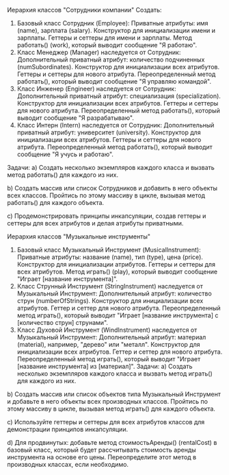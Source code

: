 Иерархия классов "Сотрудники компании"
Создать:
1. Базовый класс Сотрудник (Employee):
Приватные атрибуты: имя (name), зарплата (salary).
Конструктор для инициализации имени и зарплаты.
Геттеры и сеттеры для имени и зарплаты.
Метод работать() (work), который выводит сообщение "Я работаю".
2. Класс Менеджер (Manager) наследуется от Сотрудник:
Дополнительный приватный атрибут: количество подчиненных (numSubordinates).
Конструктор для инициализации всех атрибутов.
Геттеры и сеттеры для нового атрибута.
Переопределенный метод работать(), который выводит сообщение "Я управляю командой".
3. Класс Инженер (Engineer) наследуется от Сотрудник:
Дополнительный приватный атрибут: специализация (specialization).
Конструктор для инициализации всех атрибутов.
Геттеры и сеттеры для нового атрибута.
Переопределенный метод работать(), который выводит сообщение "Я разрабатываю".
4. Класс Интерн (Intern) наследуется от Сотрудник:
Дополнительный приватный атрибут: университет (university).
Конструктор для инициализации всех атрибутов.
Геттеры и сеттеры для нового атрибута.
Переопределенный метод работать(), который выводит сообщение "Я учусь и работаю".

Задачи:
a) Создать несколько экземпляров каждого класса и вызвать метод работать() для каждого из них.

b) Создать массив или список Сотрудников и добавить в него объекты всех классов. Пройтись по этому массиву в цикле, вызывая метод работать() для каждого объекта.

c) Продемонстрировать принципы инкапсуляции, создав геттеры и сеттеры для всех атрибутов и делая атрибуты приватными.


Иерархия классов "Музыкальные инструменты"
1. Базовый класс Музыкальный Инструмент (MusicalInstrument):
Приватные атрибуты: название (name), тип (type), цена (price).
Конструктор для инициализации атрибутов.
Геттеры и сеттеры для всех атрибутов.
Метод играть() (play), который выводит сообщение "Играет [название инструмента]".
2. Класс Струнный Инструмент (StringInstrument) наследуется от Музыкальный Инструмент:
Дополнительный атрибут: количество струн (numberOfStrings).
Конструктор для инициализации всех атрибутов.
Геттер и сеттер для нового атрибута.
Переопределенный метод играть(), который выводит "Играет [название инструмента] с [количество струн] струнами".
3. Класс Духовой Инструмент (WindInstrument) наследуется от Музыкальный Инструмент:
Дополнительный атрибут: материал (material), например, "дерево" или "металл".
Конструктор для инициализации всех атрибутов.
Геттер и сеттер для нового атрибута.
Переопределенный метод играть(), который выводит "Играет [название инструмента] из [материал]".
Задачи:
a) Создать несколько экземпляров каждого класса и вызвать метод играть() для каждого из них.

b) Создать массив или список объектов типа Музыкальный Инструмент и добавьте в него объекты всех производных классов. Пройтись по этому массиву в цикле, вызывая метод играть() для каждого объекта.

c) Используйте геттеры и сеттеры для всех атрибутов классов для демонстрации принципов инкапсуляции.

d) Для продвинутых: добавьте метод стоимостьАренды() (rentalCost) в базовый класс, который будет рассчитывать стоимость аренды инструмента на основе его цены. Переопределите этот метод в производных классах, если необходимо.